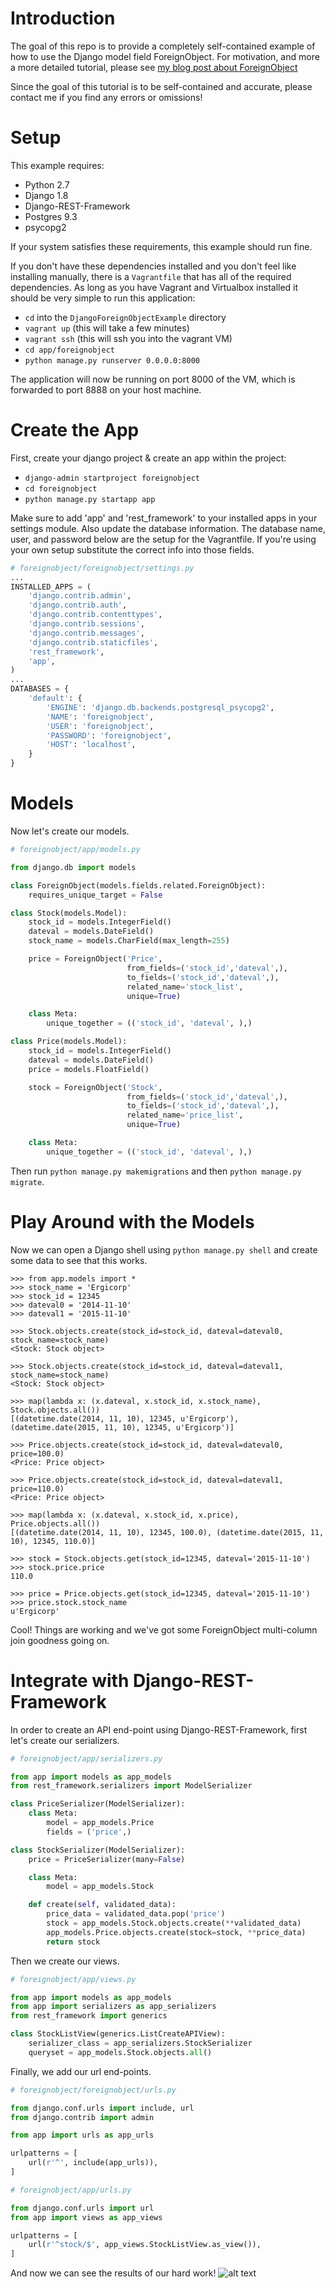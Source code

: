 # Introduction
The goal of this repo is to provide a completely self-contained example of how
to use the Django model field ForeignObject. For motivation, and more a more detailed
tutorial, please see [my blog post about ForeignObject][1]

Since the goal of this tutorial is to be self-contained and accurate,
please contact me if you find any errors or omissions!

# Setup
This example requires:
  - Python 2.7
  - Django 1.8
  - Django-REST-Framework
  - Postgres 9.3
  - psycopg2

If your system satisfies these requirements, this example should run fine.

If you don't have these dependencies installed and you don't feel like installing
manually, there is a `Vagrantfile` that has all of the required dependencies.
As long as you have Vagrant and Virtualbox installed it should be very simple to run this application:
  - `cd` into the `DjangoForeignObjectExample` directory
  - `vagrant up` (this will take a few minutes)
  - `vagrant ssh` (this will ssh you into the vagrant VM)
  - `cd app/foreignobject`
  - `python manage.py runserver 0.0.0.0:8000`

The application will now be running on port 8000 of the VM, which is forwarded
to port 8888 on your host machine.


# Create the App
First, create your django project & create an app within the project:
  - `django-admin startproject foreignobject`
  - `cd foreignobject`
  - `python manage.py startapp app`

Make sure to add 'app' and 'rest_framework' to your installed apps in your settings module.
Also update the database information. The database name, user, and password below are the
setup for the Vagrantfile. If you're using your own setup substitute the correct info
into those fields.
```python
# foreignobject/foreignobject/settings.py
...
INSTALLED_APPS = (
    'django.contrib.admin',
    'django.contrib.auth',
    'django.contrib.contenttypes',
    'django.contrib.sessions',
    'django.contrib.messages',
    'django.contrib.staticfiles',
    'rest_framework',
    'app',
)
...
DATABASES = {
    'default': {
        'ENGINE': 'django.db.backends.postgresql_psycopg2',
        'NAME': 'foreignobject',
        'USER': 'foreignobject',
        'PASSWORD': 'foreignobject',
        'HOST': 'localhost',
    }
}
```

# Models
Now let's create our models.

```python
# foreignobject/app/models.py

from django.db import models

class ForeignObject(models.fields.related.ForeignObject):
    requires_unique_target = False

class Stock(models.Model):
    stock_id = models.IntegerField()
    dateval = models.DateField()
    stock_name = models.CharField(max_length=255)

    price = ForeignObject('Price',
                          from_fields=('stock_id','dateval',),
                          to_fields=('stock_id','dateval',),
                          related_name='stock_list',
                          unique=True)

    class Meta:
        unique_together = (('stock_id', 'dateval', ),)

class Price(models.Model):
    stock_id = models.IntegerField()
    dateval = models.DateField()
    price = models.FloatField()

    stock = ForeignObject('Stock',
                          from_fields=('stock_id','dateval',),
                          to_fields=('stock_id','dateval',),
                          related_name='price_list',
                          unique=True)

    class Meta:
        unique_together = (('stock_id', 'dateval', ),)
```

Then run `python manage.py makemigrations` and then `python manage.py migrate`.

# Play Around with the Models
Now we can open a Django shell using `python manage.py shell`
and create some data to see that this works.
```
>>> from app.models import *
>>> stock_name = 'Ergicorp'
>>> stock_id = 12345
>>> dateval0 = '2014-11-10'
>>> dateval1 = '2015-11-10'

>>> Stock.objects.create(stock_id=stock_id, dateval=dateval0, stock_name=stock_name)
<Stock: Stock object>

>>> Stock.objects.create(stock_id=stock_id, dateval=dateval1, stock_name=stock_name)
<Stock: Stock object>

>>> map(lambda x: (x.dateval, x.stock_id, x.stock_name), Stock.objects.all())
[(datetime.date(2014, 11, 10), 12345, u'Ergicorp'), (datetime.date(2015, 11, 10), 12345, u'Ergicorp')]

>>> Price.objects.create(stock_id=stock_id, dateval=dateval0, price=100.0)
<Price: Price object>

>>> Price.objects.create(stock_id=stock_id, dateval=dateval1, price=110.0)
<Price: Price object>

>>> map(lambda x: (x.dateval, x.stock_id, x.price), Price.objects.all())
[(datetime.date(2014, 11, 10), 12345, 100.0), (datetime.date(2015, 11, 10), 12345, 110.0)]

>>> stock = Stock.objects.get(stock_id=12345, dateval='2015-11-10')
>>> stock.price.price
110.0

>>> price = Price.objects.get(stock_id=12345, dateval='2015-11-10')
>>> price.stock.stock_name
u'Ergicorp'
```
Cool! Things are working and we've got some ForeignObject multi-column join goodness going on.

# Integrate with Django-REST-Framework
In order to create an API end-point using Django-REST-Framework, first let's
create our serializers.

```python
# foreignobject/app/serializers.py

from app import models as app_models
from rest_framework.serializers import ModelSerializer

class PriceSerializer(ModelSerializer):
    class Meta:
        model = app_models.Price
        fields = ('price',)

class StockSerializer(ModelSerializer):
    price = PriceSerializer(many=False)

    class Meta:
        model = app_models.Stock

    def create(self, validated_data):
        price_data = validated_data.pop('price')
        stock = app_models.Stock.objects.create(**validated_data)
        app_models.Price.objects.create(stock=stock, **price_data)
        return stock
```

Then we create our views.

```python
# foreignobject/app/views.py

from app import models as app_models
from app import serializers as app_serializers
from rest_framework import generics

class StockListView(generics.ListCreateAPIView):
    serializer_class = app_serializers.StockSerializer
    queryset = app_models.Stock.objects.all()
```

Finally, we add our url end-points.

```python
# foreignobject/foreignobject/urls.py

from django.conf.urls import include, url
from django.contrib import admin

from app import urls as app_urls

urlpatterns = [
    url(r'^', include(app_urls)),
]
```

```python
# foreignobject/app/urls.py

from django.conf.urls import url
from app import views as app_views

urlpatterns = [
    url(r'^stock/$', app_views.StockListView.as_view()),
]
```

And now we can see the results of our hard work!
![alt text](final_result.png "Django-REST-Framework URL End-point")


[1]: http://aergener.github.io/#/blog/foreign_object
